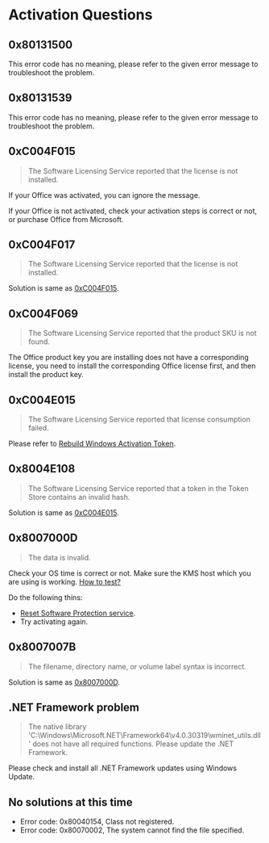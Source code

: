 # Activation Questions

## 0x80131500

This error code has no meaning, please refer to the given error message to troubleshoot the problem.

## 0x80131539

This error code has no meaning, please refer to the given error message to troubleshoot the problem.

## 0xC004F015

> The Software Licensing Service reported that the license is not installed.

If your Office was activated, you can ignore the message.

If your Office is not activated, check your activation steps is correct or not, or purchase Office from Microsoft.

## 0xC004F017

> The Software Licensing Service reported that the license is not installed.

Solution is same as [0xC004F015](activation.md#_0xc004f015).

## 0xC004F069

> The Software Licensing Service reported that the product SKU is not found.

The Office product key you are installing does not have a corresponding license, you need to install the corresponding Office license first, and then install the product key.

## 0xC004E015

> The Software Licensing Service reported that license consumption failed.

Please refer to [Rebuild Windows Activation Token](/toolbox/windows.md#rebuild-windows-activation-token).

## 0x8004E108

> The Software Licensing Service reported that a token in the Token Store contains an invalid hash.

Solution is same as [0xC004E015](activation.md#_0xc004e015).

## 0x8007000D

> The data is invalid.

Check your OS time is correct or not. Make sure the KMS host which you are using is working. [How to test?](/toolbox/README.md#test-kms-host-reachability)

Do the following thins:

- [Reset Software Protection service](/toolbox/windows.md#reset-software-protection-service).
- Try activating again.

## 0x8007007B

> The filename, directory name, or volume label syntax is incorrect.

Solution is same as [0x8007000D](activation.md#_0x8007000d).

## .NET Framework problem

> The native library 'C:\Windows\Microsoft.NET\Framework64\v4.0.30319\wminet_utils.dll' does not have all required functions. Please update the .NET Framework.

Please check and install all .NET Framework updates using Windows Update.

## No solutions at this time

- Error code: 0x80040154, Class not registered.
- Error code: 0x80070002, The system cannot find the file specified.
